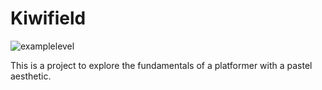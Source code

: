 # Kiwifield
![examplelevel](https://i.imgur.com/JfslEVV.png)

This is a project to explore the fundamentals of a platformer with a pastel aesthetic.
